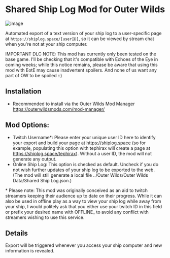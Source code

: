 # Shared Ship Log Mod for Outer Wilds

![image](https://user-images.githubusercontent.com/9653653/202709203-c6e2707c-851e-4720-8e23-00f78cf36110.png)

Automated export of a text version of your ship log to a user-specific page at `https://shiplog.space/[userID]`, so it can be viewed by stream chat when you're not at your ship computer.

IMPORTANT DLC NOTE: This mod has currently only been tested on the base game. I'll be checking that it's compatible with Echoes of the Eye in coming weeks; while this notice remains, please be aware that using this mod with EotE may cause inadvertent spoilers. And none of us want any part of OW to be spoiled ::)

## Installation

- Recommended to install via the Outer Wilds Mod Manager https://outerwildsmods.com/mod-manager/

## Mod Options:

- Twitch Username*: Please enter your unique user ID here to identify your export and build your page at https://shiplog.space (so for example, populating this option with tephirax will create a page at https://shiplog.space/tephirax). Without a user ID, the mod will not generate any output.
- Online Ship Log: This option is checked as default. Uncheck if you do not wish further updates of your ship log to be exported to the web. (The mod will still generate a local file ../Outer Wilds/Outer Wilds Data/Shared Ship Log.json.)

\* Please note: This mod was originally conceived as an aid to twitch streamers keeping their audience up to date on their progress. While it can also be used in offline play as a way to view your ship log while away from your ship, I would politely ask that you either use your twitch ID in this field or prefix your desired name with OFFLINE_ to avoid any conflict with streamers wishing to use this service.

## Details

Export will be triggered whenever you access your ship computer and new information is revealed.

